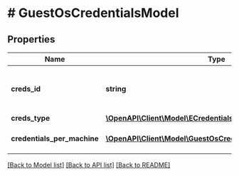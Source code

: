 # # GuestOsCredentialsModel

## Properties

Name | Type | Description | Notes
------------ | ------------- | ------------- | -------------
**creds_id** | **string** | Credentials ID for Microsoft Windows VMs. |
**creds_type** | [**\OpenAPI\Client\Model\ECredentialsType**](ECredentialsType.md) |  |
**credentials_per_machine** | [**\OpenAPI\Client\Model\GuestOsCredentialsPerMachineModel[]**](GuestOsCredentialsPerMachineModel.md) | Individual credentials for VMs. | [optional]

[[Back to Model list]](../../README.md#models) [[Back to API list]](../../README.md#endpoints) [[Back to README]](../../README.md)

